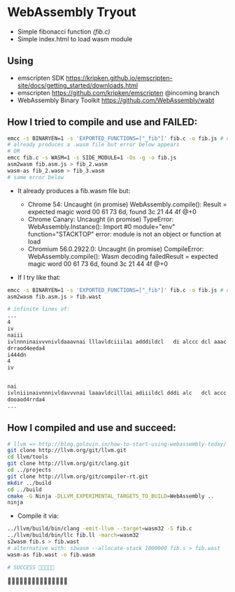 # WebAssembly Tryout

* Simple fibonacci function _(fib.c)_
* Simple index.html to load wasm module

## Using
* emscripten SDK https://kripken.github.io/emscripten-site/docs/getting_started/downloads.html
* emscripten https://github.com/kripken/emscripten @incoming branch
* WebAssembly Binary Toolkit https://github.com/WebAssembly/wabt

## How I tried to compile and use and FAILED:

```bash
emcc -s BINARYEN=1 -s 'EXPORTED_FUNCTIONS=["_fib"]' fib.c -o fib.js # or without EXPORTED_FUNCTIONS
# already produces a .wasm file but error below appears
# OR
emcc fib.c -s WASM=1 -s SIDE_MODULE=1 -Os -g -o fib.js
asm2wasm fib.asm.js > fib_2.wasm
wasm-as fib_2.wasm > fib_3.wasm
# same error below
```

* It already produces a fib.wasm file but:
    * Chrome 54: Uncaught (in promise) WebAssembly.compile(): Result = expected magic word 00 61 73 6d, found 3c 21 44 4f @+0
    * Chrome Canary: Uncaught (in promise) TypeError: WebAssembly.Instance(): Import #0 module="env" function="STACKTOP" error: module is not an object or function
    at load
    * Chromium 56.0.2922.0: Uncaught (in promise) CompileError: WebAssembly.compile(): Wasm decoding failedResult = expected magic word 00 61 73 6d, found 3c 21 44 4f @+0

* If I try like that:

```bash
emcc -s BINARYEN=1 -s 'EXPORTED_FUNCTIONS=["_fib"]' fib.c -o fib.js # or without EXPORTED_FUNCTIONS
asm2wasm fib.asm.js > fib.wast

# infinite lines of:
...
4
iv
naiii
ivlnnninaivvvnivldaaavnai lllavldciiilai adddildcl   di alccc dcl aaac altlllacl allllaltr   ll agttt ltreaaat agtrrratre:gggragt eeegre:tttegt $:::te:   :t $l :o$$$ $la$odlss$la4ottlodaooola4
drraod4eeda4
i444dn
4
iv


nai
ivlniiinaivnnnivldavvvnai laaavldcilllai adiiildcl dddi alc   dcl accc altlaaacl allllaltr llll agt   ltreattt agtraaatre:grrragt egggre:teeegt $:ttte: :::t $l   :o$ $la$$$odl$la4osslodattola4
dooaod4rrda4
...
```

## How I compiled and use and succeed:

```bash
# llvm => http://blog.golovin.in/how-to-start-using-webassembly-today/
git clone http://llvm.org/git/llvm.git
cd llvm/tools
git clone http://llvm.org/git/clang.git
cd ../projects
git clone http://llvm.org/git/compiler-rt.git
mkdir ../build
cd ../build
cmake -G Ninja -DLLVM_EXPERIMENTAL_TARGETS_TO_BUILD=WebAssembly ..
ninja
```

* Compile it via:

```bash
../llvm/build/bin/clang -emit-llvm --target=wasm32 -S fib.c
../llvm/build/bin/llc fib.ll -march=wasm32
s2wasm fib.s > fib.wast
# alternative with: s2wasm --allocate-stack 1000000 fib.s > fib.wast
wasm-as fib.wast -o fib.wasm

# SUCCESS 🎉🎉🎉🎉🎉
```
🎉🎉🎉🎉🎉🎉🎉🎉🎉🎉🎉🎉🎉🎉🎉
